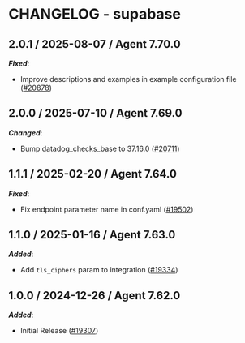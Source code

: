 # CHANGELOG - supabase

<!-- towncrier release notes start -->

## 2.0.1 / 2025-08-07 / Agent 7.70.0

***Fixed***:

* Improve descriptions and examples in example configuration file ([#20878](https://github.com/DataDog/integrations-core/pull/20878))

## 2.0.0 / 2025-07-10 / Agent 7.69.0

***Changed***:

* Bump datadog_checks_base to 37.16.0 ([#20711](https://github.com/DataDog/integrations-core/pull/20711))

## 1.1.1 / 2025-02-20 / Agent 7.64.0

***Fixed***:

* Fix endpoint parameter name in conf.yaml ([#19502](https://github.com/DataDog/integrations-core/pull/19502))

## 1.1.0 / 2025-01-16 / Agent 7.63.0

***Added***:

* Add `tls_ciphers` param to integration ([#19334](https://github.com/DataDog/integrations-core/pull/19334))

## 1.0.0 / 2024-12-26 / Agent 7.62.0

***Added***:

* Initial Release ([#19307](https://github.com/DataDog/integrations-core/pull/19307))
